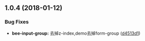 <a name="1.0.4"></a>
## 1.0.4 (2018-01-12)


### Bug Fixes

* **bee-input-group:** 去掉z-index,demo去掉form-group ([d4513d1](https://github.com/tinper-bee/input-group/commit/d4513d1))



